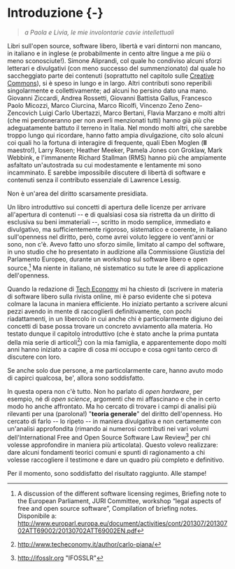 
# Introduzione {-}

> _a Paola e Livia, le mie involontarie cavie intellettuali_

Libri sull'open source, software libero, libertà e vari dintorni non mancano, in
italiano e in inglese (e probabilmente in cento altre lingue a me più o meno
sconosciute!). Simone Aliprandi, col quale ho condiviso alcuni sforzi letterari
e divulgativi (con meno successo del summenzionato) dal quale ho saccheggiato
parte dei contenuti (soprattutto nel capitolo sulle [Creative
Commons](#sec_commons)), si è speso in lungo e in largo. Altri contributi sono
reperibili singolarmente e collettivamente; ad alcuni ho persino dato una mano.
Giovanni Ziccardi, Andrea Rossetti, Giovanni Battista Gallus, Francesco Paolo
Micozzi, Marco Ciurcina, Marco Ricolfi, Vincenzo Zeno Zeno-Zencovich Luigi Carlo
Ubertazzi, Marco Bertani, Flavia Marzano e molti altri (che mi perdoneranno per
non averli menzionati tutti) hanno già più che adeguatamente battuto il terreno
in Italia. Nel mondo molti altri, che sarebbe troppo lungo qui ricordare, hanno
fatto ampia divulgazione, cito solo alcuni coi quali ho la fortuna di interagire
di frequente, quali Eben Moglen (**Il** maestro!), Larry Rosen; Heather Meeker,
Pamela Jones con Groklaw, Mark Webbink, e l'immanente Richard Stallman (RMS)
hanno più che ampiamente asfaltato un'autostrada su cui modestamente e
lentamente mi sono incamminato. E sarebbe impossibile discutere di libertà di
software e contenuti senza il contributo essenziale di Lawrence Lessig.

Non è un'area del diritto scarsamente presidiata.

Un libro introduttivo sui concetti di apertura delle licenze per arrivare
all'apertura di contenuti -- e di qualsiasi cosa sia ristretta da un diritto di
esclusiva su beni immateriali --, scritto in modo semplice, immediato e
divulgativo, ma sufficientemente rigoroso, sistematico e coerente, in Italiano
sull'openness nel diritto, però, come avrei voluto leggere io vent'anni or sono,
non c'è. Avevo fatto uno sforzo simile, limitato al campo del software, in uno
studio che ho presentato in audizione alla Commissione Giustizia del Parlamento
Europeo, durante un workshop sul software libero e open source.[^16cf5750] Ma
niente in italiano, né sistematico su tute le aree di applicazione
dell'openness.

[^16cf5750]: A discussion of the different software licensing regimes, Briefing
note to the European Parliament, JURI Committee, workshop “legal aspects of free
and open source software”, Compilation of briefing notes. Disponibile a:
<http://www.europarl.europa.eu/document/activities/cont/201307/20130702ATT69002/20130702ATT69002EN.pdf>

Quando la redazione di [Tech Economy][96ddb697] mi ha chiesto di (scrivere in
materia di software libero sulla rivista online, mi è parso evidente che si
poteva colmare la lacuna in maniera efficiente. Ho iniziato pertanto a scrivere
alcuni pezzi avendo in mente di raccoglierli definitivamente, con pochi
riadattamenti, in un libercolo in cui anche chi è particolarmente digiuno dei
concetti di base possa trovare un concreto avviamento alla materia.  Ho testato
dunque il capitolo introduttivo (che è stato anche la prima puntata della mia
serie di articoli[^567095f1]) con la mia famiglia, e apparentemente dopo molti
anni hanno iniziato a capire di cosa mi occupo e cosa ogni tanto cerco di
discutere con loro.

  [^567095f1]: http://www.techeconomy.it/author/carlo-piana/

Se anche solo due persone, a me particolarmente care, hanno avuto modo di
capirci qualcosa, be', allora sono soddisfatto.

  [96ddb697]: https://techeconomy.it "TechEconomy"

In questa opera non c'è tutto. Non ho parlato di _open hardware_, per esempio,
né di _open science_, argomenti che mi affascinano e che in certo modo ho anche
affrontato. Ma ho cercato di trovare i campi di analisi più rilevanti per una
(parolona!) "**teoria generale**" del diritto dell'openness. Ho cercato di farlo
-- lo ripeto -- in maniera divulgativa e non certamente con un'analisi
approfondita (rimando ai numerosi contributi nei vari volumi dell'International
Free and Open Source Software Law Review[^a5d6f24c] per chi volesse approfondire
in maniera più articolata). Questo volevo realizzare: dare alcuni fondamenti
teorici comuni e spunti di ragionamento a chi volesse raccogliere il testimone e
dare un quadro più completo e definitivo.

[^a5d6f24c]: http://ifosslr.org "IFOSSLR"

Per il momento, sono soddisfatto del risultato raggiunto. Alle stampe!
